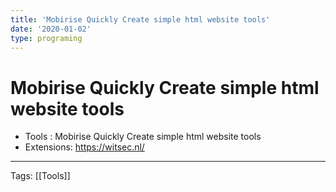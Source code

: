 ```yaml
---
title: 'Mobirise Quickly Create simple html website tools'
date: '2020-01-02'
type: programing 
---
```


# Mobirise Quickly Create simple html website tools

- Tools : Mobirise Quickly Create simple html website tools
- Extensions: https://witsec.nl/

---
Tags: [[Tools]] 
